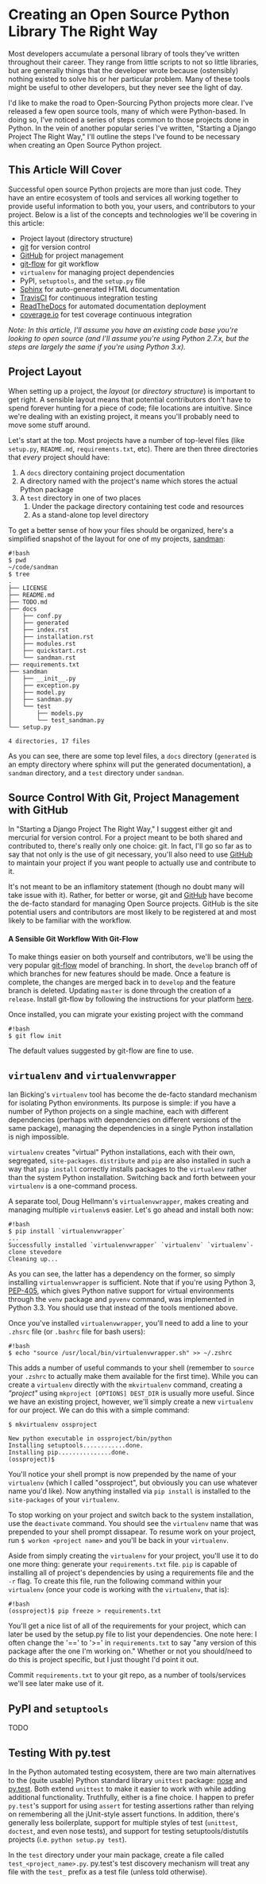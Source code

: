 # Creating an Open Source Python Library The Right Way

Most developers accumulate a personal library of tools they've written throughout 
their career. They range from little scripts to not so little libraries, but are 
generally things that the developer wrote because (ostensibly) nothing existed 
to solve his or her particular problem. Many of these tools might be useful to
other developers, but they never see the light of day. 

I'd like to make the road to Open-Sourcing Python projects more clear. 
I've released a few open source tools, many of which were Python-based. In doing
so, I've noticed a series of steps common to those projects done in Python. In
the vein of another popular series I've written, "Starting a Django Project The
Right Way," I'll outline the steps I've found to be necessary when creating an
Open Source Python project.

## This Article Will Cover

Successful open source Python projects are more than just code. They have an 
entire ecosystem of tools and services all working together to provide useful
information to both you, your users, and contributors to your project. 
Below is a list of the concepts and technologies we'll be covering in this article:

* Project layout (directory structure)
* [git](http://www.git-scm.com) for version control
* [GitHub](http://www.github.com) for project management
* [git-flow](http://nvie.com/posts/a-successful-git-branching-model/) for git workflow
* `virtualenv` for managing project dependencies 
* PyPI, `setuptools`, and the `setup.py` file
* [Sphinx](http://www.sphinx-doc.org) for auto-generated HTML documentation
* [TravisCI](https://travis-ci.org/) for continuous integration testing
* [ReadTheDocs](https://readthedocs.org) for automated documentation deployment
* [coverage.io](http://coverage.io) for test coverage continuous integration

*Note: In this article, I'll assume you have an existing code base you're looking to open source (and I'll assume you're using Python 2.7.x, but the steps are largely the same if you're using Python 3.x).*

## Project Layout

When setting up a project, the *layout* (or *directory structure*) is important
to get right. A sensible layout means that potential contributors don't have to
spend forever hunting for a piece of code; file locations are intuitive. Since
we're dealing with an existing project, it means you'll probably need to move
some stuff around.

Let's start at the top. Most projects have a number of top-level files (like
`setup.py`, `README.md`, `requirements.txt`, etc). There are then three
directories that *every* project should have:

1. A `docs` directory containing project documentation
1. A directory named with the project's name which stores the actual Python package
1. A `test` directory in one of two places
    1. Under the package directory containing test code and resources
    1. As a stand-alone top level directory

To get a better sense of how your files should be organized, here's a simplified snapshot
of the layout for one of my projects, [sandman](http://www.github.com/jeffknupp/sandman):

    #!bash
    $ pwd
    ~/code/sandman
    $ tree
    .
    ├── LICENSE
    ├── README.md
    ├── TODO.md
    ├── docs
    │   ├── conf.py
    │   ├── generated
    │   ├── index.rst
    │   ├── installation.rst
    │   ├── modules.rst
    │   ├── quickstart.rst
    │   └── sandman.rst
    ├── requirements.txt
    ├── sandman
    │   ├── __init__.py
    │   ├── exception.py
    │   ├── model.py
    │   ├── sandman.py
    │   └── test
    │       ├── models.py
    │       └── test_sandman.py
    └── setup.py

    4 directories, 17 files

As you can see, there are some top level files, a `docs` directory (`generated`
is an empty directory where sphinx will put the generated documentation), a
`sandman` directory, and a `test` directory under `sandman`.

## Source Control With Git, Project Management with GitHub

In "Starting a Django Project The Right Way," I suggest either git
and mercurial for version control. For a project meant to be both shared and
contributed to, there's really only one choice: git. In fact, I'll go so far as
to say that not only is the use of git necessary, you'll also need to use
[GitHub](http://www.github.com) to maintain your project if you want people to
actually use and contribute to it. 

It's not meant to be an inflamitory statement (though no doubt many will 
take issue with it). Rather, for better or worse, git
and [GitHub](http://www.github.com) have become the de-facto standard for
managing Open Source projects. GitHub is the site potential users and
contributors are most likely to be registered at and most likely to be familiar
with the workflow.

#### A Sensible Git Workflow With Git-Flow

To make things easier on both yourself and contributors, we'll be using the
very popular [git-flow](http://nvie.com/posts/a-successful-git-branching-model/)
model of branching. In short, the `develop` branch off of which branches for new features
should be made. Once a feature is complete, the changes are merged back in to
`develop` and the feature branch is deleted. Updating `master` is done through
the creation of a `release`. Install git-flow by following the instructions for your platform [here](https://github.com/nvie/gitflow/wiki/Installation).

Once installed, you can migrate your existing project with the command

    #!bash
    $ git flow init

The default values suggested by git-flow are fine to use.

## `virtualenv` and `virtualenvwrapper`

Ian Bicking's `virtualenv` tool has become the de-facto standard mechanism for
isolating Python environments. Its purpose is simple: if you have a number of
Python projects on a single machine, each with different dependencies (perhaps
with dependencies on different versions of the same package), managing the dependencies in a
single Python installation is nigh impossible. 

`virtualenv` creates "virtual" Python installations, each with their 
own, segregated, `site-packages`. `distribute` and `pip` are also 
installed in such a way that `pip install` correctly installs packages 
to the `virtualenv` rather than the system Python installation. Switching back 
and forth between your `virtualenv` is a one-command process.

A separate tool, Doug Hellmann's `virtualenvwrapper`, makes creating and managing multiple 
`virtualenv`s easier. Let's go ahead and install both now:

    #!bash
    $ pip install `virtualenvwrapper`
    ...
    Successfully installed `virtualenvwrapper` `virtualenv` `virtualenv`-clone stevedore
    Cleaning up...

As you can see, the latter has a dependency on the former, so simply installing
`virtualenvwrapper` is sufficient. Note that if you're using Python 
3, [PEP-405](http://www.python.org/dev/peps/pep-0405/), which gives Python 
native support for virtual environments through the `venv` package 
and `pyvenv` command, was implemented in Python 3.3. You should use that instead
of the tools mentioned above.

Once you've installed `virtualenvwrapper`, you'll need to add a line to your
`.zhsrc` file (or `.bashrc` file for bash users):

    #!bash
    $ echo "source /usr/local/bin/virtualenvwrapper.sh" >> ~/.zshrc

This adds a number of useful commands to your shell (remember to `source` your
`.zshrc` to actually make them available for the first time). While you can create a
`virtualenv` directly with the `mkvirtualenv` command, creating a *"project"*
using `mkproject [OPTIONS] DEST_DIR` is usually more useful. Since we have 
an existing project, however, we'll simply create a new `virtualenv` for our
project. We can do this with a simple command:

    $ mkvirtualenv ossproject

    New python executable in ossproject/bin/python
    Installing setuptools............done.
    Installing pip...............done.
    (ossproject)$ 

You'll notice your shell prompt is now prepended by the name of your `virtualenv`
(which I called "ossproject", but obviously you can use whatever name you'd
like). Now anything installed via `pip install` is installed to the
`site-packages` of your `virtualenv`. 

To stop working on your project and switch back to the system installation, use 
the `deactivate` command. You should see the `virtualenv` name that was prepended 
to your shell prompt dissapear. To resume work on your project, run `$ workon
<project name>` and you'll be back in your `virtualenv`.

Aside from simply creating the `virtualenv` for your project, you'll use it to
do one more thing: generate your `requirements.txt` file. `pip` is capable of
installing all of project's dependencies by using a requirements file and the
`-r` flag. To create this file, run the following command within your `virtualenv`
(once your code is working with the `virtualenv`, that is):

    #!bash
    (ossproject)$ pip freeze > requirements.txt

You'll get a nice list of all of the requirements for your project, which can
later be used by the setup.py file to list your dependencies. One note here: I
often change the '==' to '>=' in `requirements.txt` to say "any version of this
package after the one I'm working on." Whether or not you should/need to do this
is project specific, but I just thought I'd point it out.

Commit `requirements.txt` to your git repo, as a number of tools/services we'll
see later make use of it.

## PyPI and `setuptools`

TODO

## Testing With py.test

In the Python automated testing ecosystem, there are two main alternatives to
the (quite usable) Python standard library `unittest` package:
[nose](http://www.nosetest.org) and [py.test](http://www.pytest.org). Both 
extend `unittest` to make it easier to work with while adding additional
functionality. Truthfully, either is a fine choice. I happen to prefer
`py.test`'s support for using `assert` for testing assertions rather than
relying on remembering all the jUnit-style assert functions. In addition,
there's generally less boilerplate, support for multiple styles of test
(`unittest`, `doctest`, and even nose tests), and support for testing
setuptools/distutils projects (i.e. `python setup.py test`).

In the `test` directory under your main package, create a file called
`test_<project_name>.py`. py.test's test discovery mechanism will treat any file
with the `test_` prefix as a test file (unless told otherwise).
